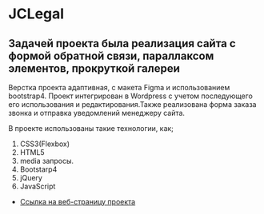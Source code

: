 # JCLegal
##  Задачей проекта была реализация сайта с формой обратной связи, параллаксом элементов, прокруткой галереи

Верстка проекта адаптивная, с макета Figma и использованием bootstrap4. Проект интегрирован в Wordpress с учетом последующего его использования и редактирования.Также реализована форма заказа звонка и отправка уведомлений менеджеру сайта.

В проекте использованы такие технологии, как; 

1. CSS3(Flexbox)
2. HTML5
4. media запросы.
5. Bootstarp4  
6. jQuery
7. JavaScript


* [Ссылка на веб-страницу проекта](https://kolenhen.github.io/JCLegal/index.html)